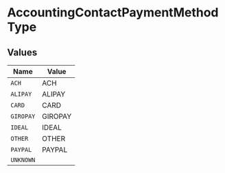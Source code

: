 # AccountingContactPaymentMethodType


## Values

| Name      | Value     |
| --------- | --------- |
| `ACH`     | ACH       |
| `ALIPAY`  | ALIPAY    |
| `CARD`    | CARD      |
| `GIROPAY` | GIROPAY   |
| `IDEAL`   | IDEAL     |
| `OTHER`   | OTHER     |
| `PAYPAL`  | PAYPAL    |
| `UNKNOWN` |           |